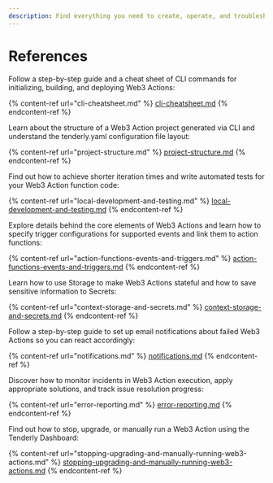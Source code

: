 ```yaml
---
description: Find everything you need to create, operate, and troubleshoot Web3 Actions.
---
```


# References

Follow a step-by-step guide and a cheat sheet of CLI commands for initializing, building, and deploying Web3 Actions:&#x20;

{% content-ref url="cli-cheatsheet.md" %}
[cli-cheatsheet.md](cli-cheatsheet.md)
{% endcontent-ref %}

Learn about the structure of a Web3 Action project generated via CLI and understand the tenderly.yaml configuration file layout:

{% content-ref url="project-structure.md" %}
[project-structure.md](project-structure.md)
{% endcontent-ref %}

Find out how to achieve shorter iteration times and write automated tests for your Web3 Action function code:

{% content-ref url="local-development-and-testing.md" %}
[local-development-and-testing.md](local-development-and-testing.md)
{% endcontent-ref %}

Explore details behind the core elements of Web3 Actions and learn how to specify trigger configurations for supported events and link them to action functions:

{% content-ref url="action-functions-events-and-triggers.md" %}
[action-functions-events-and-triggers.md](action-functions-events-and-triggers.md)
{% endcontent-ref %}

Learn how to use Storage to make Web3 Actions stateful and how to save sensitive information to Secrets:

{% content-ref url="context-storage-and-secrets.md" %}
[context-storage-and-secrets.md](context-storage-and-secrets.md)
{% endcontent-ref %}

Follow a step-by-step guide to set up email notifications about failed Web3 Actions so you can react accordingly:

{% content-ref url="notifications.md" %}
[notifications.md](notifications.md)
{% endcontent-ref %}

Discover how to monitor incidents in Web3 Action execution, apply appropriate solutions, and track issue resolution progress:

{% content-ref url="error-reporting.md" %}
[error-reporting.md](error-reporting.md)
{% endcontent-ref %}

Find out how to stop, upgrade, or manually run a Web3 Action using the Tenderly Dashboard:

{% content-ref url="stopping-upgrading-and-manually-running-web3-actions.md" %}
[stopping-upgrading-and-manually-running-web3-actions.md](stopping-upgrading-and-manually-running-web3-actions.md)
{% endcontent-ref %}
